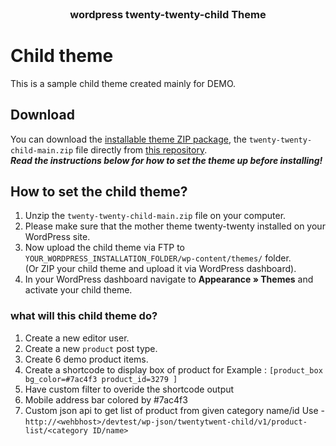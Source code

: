 <br />
<p align="center">
  <h3 align="center">wordpress twenty-twenty-child Theme</h3>
</p>


# Child theme

This is a sample child theme created mainly for DEMO.

## Download

You can download the [installable theme ZIP package](https://github.com/avi413/twenty-twenty-child/archive/refs/heads/main.zip), the `twenty-twenty-child-main.zip` file directly from [this repository](https://github.com/avi413/twenty-twenty-child/).  
***Read the instructions below for how to set the theme up before installing!***

<!-- SET THE THEME -->
## How to set the child theme?

1. Unzip the `twenty-twenty-child-main.zip` file on your computer.
2. Please make sure that the mother theme twenty-twenty installed on your WordPress site.
3. Now upload the child theme via FTP to `YOUR_WORDPRESS_INSTALLATION_FOLDER/wp-content/themes/` folder.  
  (Or ZIP your child theme and upload it via WordPress dashboard).
4. In your WordPress dashboard navigate to **Appearance &raquo; Themes** and activate your child theme.
 

### what will this child theme do?

1. Create a new editor user.
2. Create a new `product` post type.
3. Create 6 demo product items.
4. Create a shortcode to display box of product for Example : `[product_box bg_color=#7ac4f3 product_id=3279 ]`
5. Have custom filter to overide the shortcode output
6. Mobile address bar colored by #7ac4f3
7. Custom json api  to get list of product from given category name/id  Use -   `http://<wehbhost>/devtest/wp-json/twentytwent-child/v1/product-list/<category ID/name>`
